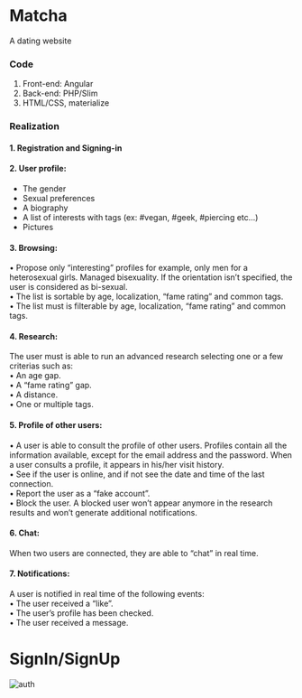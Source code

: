 # Matcha
A dating website
### Code
1. Front-end: Angular
2. Back-end: PHP/Slim
3. HTML/CSS, materialize
### Realization
#### 1. Registration and Signing-in
#### 2. User profile:</br>
  * The gender</br>
  * Sexual preferences</br>
  * A biography</br>
  * A list of interests with tags (ex: #vegan, #geek, #piercing etc...)</br>
  * Pictures</br>
#### 3. Browsing:</br>
  • Propose only “interesting” profiles for example, only men for a heterosexual
    girls. Managed bisexuality. If the orientation isn’t specified, the user is
    considered as bi-sexual.</br>
  • The list is sortable by age, localization, “fame rating” and common tags.</br>
  • The list must is filterable by age, localization, “fame rating” and common tags.</br>
#### 4. Research:</br>
  The user must is able to run an advanced research selecting one or a few criterias such as:</br>
    • An age gap.</br>
    • A “fame rating” gap.</br>
    • A distance.</br>
    • One or multiple tags.</br>
#### 5. Profile of other users:</br>
  • A user is able to consult the profile of other users. Profiles contain all the
    information available, except for the email address and the password.
    When a user consults a profile, it appears in his/her visit history.</br>
  • See if the user is online, and if not see the date and time of the last connection.</br>
  • Report the user as a “fake account”.</br>
  • Block the user. A blocked user won’t appear anymore in the research results and
    won’t generate additional notifications.</br>
#### 6. Chat:</br>
   When two users are connected, they are able to “chat” in real time.</br>
#### 7. Notifications:</br>
   A user is notified in real time of the following events:</br>
     • The user received a “like”.</br>
     • The user’s profile has been checked.</br>
     • The user received a message.</br>

# SignIn/SignUp
![auth](/readme/signup.gif)
